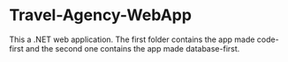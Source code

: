 # Travel-Agency-WebApp

This a .NET web application. The first folder  contains the app made code-first and the second one contains the app made database-first.
